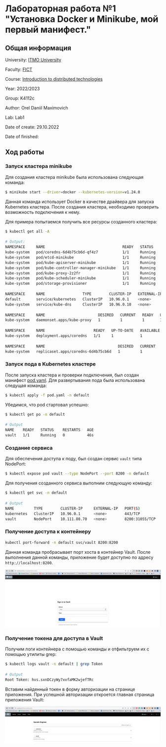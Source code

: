 # Лабораторная работа №1 "Установка Docker и Minikube, мой первый манифест."

## Общая информация

University: [ITMO University](https://itmo.ru/ru/)

Faculty: [FICT](https://fict.itmo.ru)

Course: [Introduction to distributed technologies](https://github.com/itmo-ict-faculty/introduction-to-distributed-technologies)

Year: 2022/2023

Group: K4112c

Author: Orel Daniil Maximovich

Lab: Lab1

Date of create: 29.10.2022

Date of finished: 

## Ход работы

### Запуск кластера minikube

Для создания кластера minikube была использована следующая команда:
```bash
$ minikube start --driver=docker --kubernetes-version=v1.24.0
```

Данная команда использует Docker в качестве драйвера для запуска Kubernetes кластера. После создания кластера, необходимо проверить возможность подключения к нему. 

Для примера попытаемся получить все ресурсы созданного кластера:

```bash
$ kubectl get all -A

# Output:
NAMESPACE     NAME                                   READY   STATUS    RESTARTS      AGE
kube-system   pod/coredns-6d4b75cb6d-qf4z7           1/1     Running   0             59m
kube-system   pod/etcd-minikube                      1/1     Running   0             60m
kube-system   pod/kube-apiserver-minikube            1/1     Running   0             60m
kube-system   pod/kube-controller-manager-minikube   1/1     Running   0             60m
kube-system   pod/kube-proxy-2z2fr                   1/1     Running   0             59m
kube-system   pod/kube-scheduler-minikube            1/1     Running   0             60m
kube-system   pod/storage-provisioner                1/1     Running   1 (59m ago)   60m

NAMESPACE     NAME                 TYPE        CLUSTER-IP   EXTERNAL-IP   PORT(S)                  AGE
default       service/kubernetes   ClusterIP   10.96.0.1    <none>        443/TCP                  60m
kube-system   service/kube-dns     ClusterIP   10.96.0.10   <none>        53/UDP,53/TCP,9153/TCP   60m

NAMESPACE     NAME                        DESIRED   CURRENT   READY   UP-TO-DATE   AVAILABLE   NODE SELECTOR            AGE
kube-system   daemonset.apps/kube-proxy   1         1         1       1            1           kubernetes.io/os=linux   60m

NAMESPACE     NAME                      READY   UP-TO-DATE   AVAILABLE   AGE
kube-system   deployment.apps/coredns   1/1     1            1           60m

NAMESPACE     NAME                                 DESIRED   CURRENT   READY   AGE
kube-system   replicaset.apps/coredns-6d4b75cb6d   1         1         1       59m
```

### Запуск пода в Kubernetes кластере

После запуска кластера и проверки подключения, был создан манифест [pod.yaml](pod.yaml). Для развертывания пода была использована следущая команда: 

```bash
$ kubectl apply -f pod.yaml -n default
```

Убедимся, что pod стартовал успешно:

```bash
$ kubectl get po -n default

# Output
NAME    READY   STATUS    RESTARTS   AGE
vault   1/1     Running   0          46s
```

### Создание сервиса

Для обеспечения доступа к поду, был создан сервис `vault` типа NodePort:
```bash
$ kubectl expose pod vault --type NodePort --port 8200 -n default
```

Для получения созданного сервиса выполним следующую команду:
```bash
$ kubectl get svc -n default

# Output
NAME         TYPE        CLUSTER-IP     EXTERNAL-IP   PORT(S)          AGE
kubernetes   ClusterIP   10.96.0.1      <none>        443/TCP          81m
vault        NodePort    10.111.80.70   <none>        8200:31055/TCP   6s
```

### Получение доступа к контейнеру

```bash
kubectl port-forward -n default svc/vault 8200:8200 
```

Данная команда пробрасывает порт хоста в контейнер Vault. После выполнения данной команды, приложение будет доступно по адресу `http://localhost:8200`.

![](vault.png)

###  Получение токена для доступа в Vault

Получим логи контейнера с помощью команды и отфильтруем их с помощью утилиты grep: 
```bash
$ kubectl logs vault -n default | grep Token

# Output
Root Token: hvs.sxnDCzyWy7xvfaMK2wjefTRc
```

Вставим найденный токен в форму авторизации на странице приложения. При успешной авторизации откроется главная страница приложения Vault: 

![](vault2.png)
